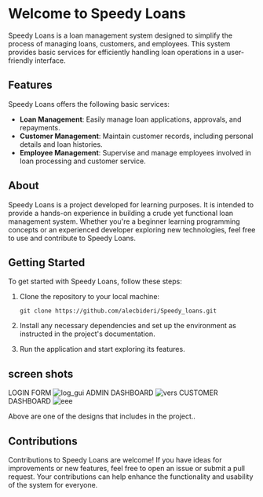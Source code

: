 # Welcome to Speedy Loans

Speedy Loans is a loan management system designed to simplify the process of managing loans, customers, and employees. This system provides basic services for efficiently handling loan operations in a user-friendly interface.

## Features

Speedy Loans offers the following basic services:

- **Loan Management**: Easily manage loan applications, approvals, and repayments.
- **Customer Management**: Maintain customer records, including personal details and loan histories.
- **Employee Management**: Supervise and manage employees involved in loan processing and customer service.

## About

Speedy Loans is a project developed for learning purposes. It is intended to provide a hands-on experience in building a crude yet functional loan management system. Whether you're a beginner learning programming concepts or an experienced developer exploring new technologies, feel free to use and contribute to Speedy Loans.

## Getting Started

To get started with Speedy Loans, follow these steps:

1. Clone the repository to your local machine:
   ```
   git clone https://github.com/alecbideri/Speedy_loans.git
   ```

2. Install any necessary dependencies and set up the environment as instructed in the project's documentation.

3. Run the application and start exploring its features.

## screen shots

LOGIN FORM 
![log_gui](https://github.com/alecbideri/Speedy_loans/assets/101627722/d258e6dc-ad67-435e-ba40-70f8db87915b)
ADMIN DASHBOARD
![vers](https://github.com/alecbideri/Speedy_loans-in-java/assets/101627722/418a0141-9596-4fcf-ad28-c16fd391727e)
CUSTOMER DASHBOARD 
![eee](https://github.com/alecbideri/Speedy_loans-in-java/assets/101627722/f313c2b5-b20b-4bb1-aa5a-e9421f6e87c6)



Above are one of the designs that includes in the project..

## Contributions

Contributions to Speedy Loans are welcome! If you have ideas for improvements or new features, feel free to open an issue or submit a pull request. Your contributions can help enhance the functionality and usability of the system for everyone.

